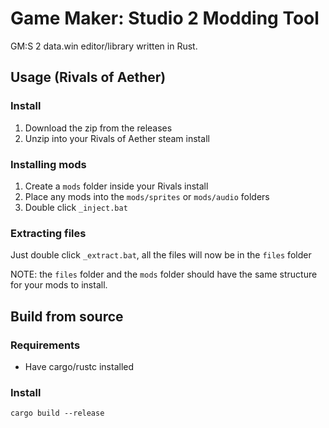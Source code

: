 # Game Maker: Studio 2 Modding Tool

GM:S 2 data.win editor/library written in Rust.

## Usage (Rivals of Aether)

### Install

1. Download the zip from the releases
2. Unzip into your Rivals of Aether steam install

### Installing mods

1. Create a `mods` folder inside your Rivals install
2. Place any mods into the `mods/sprites` or `mods/audio` folders
3. Double click `_inject.bat`

### Extracting files

Just double click `_extract.bat`, all the files will now be in the `files` folder

NOTE: the `files` folder and the `mods` folder should have the same structure for your mods to install.

## Build from source

### Requirements
* Have cargo/rustc installed

### Install
```
cargo build --release
````
